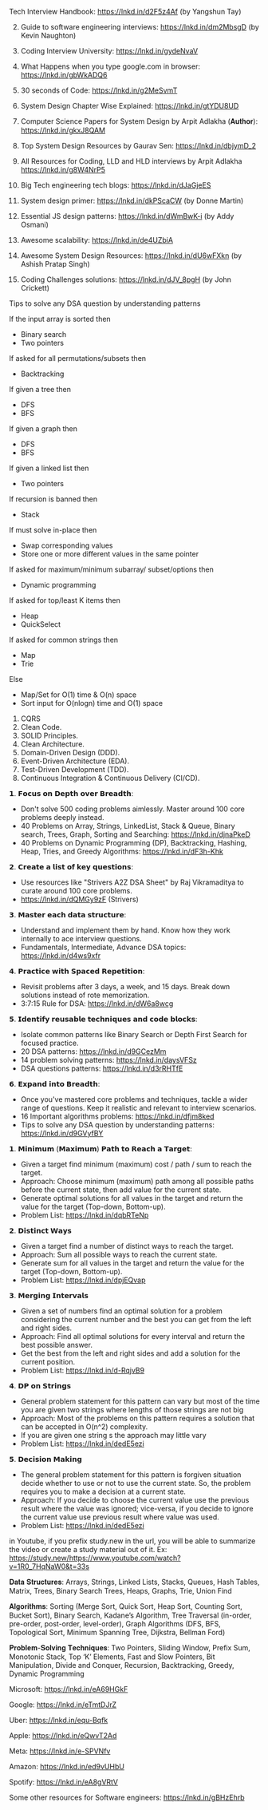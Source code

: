Tech Interview Handbook: 
 https://lnkd.in/d2F5z4Af (by Yangshun Tay)

2. Guide to software engineering interviews: 
 https://lnkd.in/dm2MbsgD (by Kevin Naughton)

3. Coding Interview University:
 https://lnkd.in/gydeNvaV

4. What Happens when you type google.com in browser:
 https://lnkd.in/gbWkADQ6

5. 30 seconds of Code:
 https://lnkd.in/g2MeSvmT

6. System Design Chapter Wise Explained: 
 https://lnkd.in/gtYDU8UD

7. Computer Science Papers for System Design by Arpit Adlakha (𝐀𝐮𝐭𝐡𝐨𝐫):
 https://lnkd.in/gkxJ8QAM

8. Top System Design Resources by Gaurav Sen:
 https://lnkd.in/dbjymD_2

9. All Resources for Coding, LLD and HLD interviews by Arpit Adlakha
 https://lnkd.in/g8W4NrP5

10. Big Tech engineering tech blogs: 
 https://lnkd.in/dJaGjeES

11. System design primer: 
 https://lnkd.in/dkPScaCW (by Donne Martin)

12. Essential JS design patterns: 
 https://lnkd.in/dWmBwK-i (by Addy Osmani)

13. Awesome scalability: 
 https://lnkd.in/de4UZbiA

14. Awesome System Design Resources: 
 https://lnkd.in/dU6wFXkn (by Ashish Pratap Singh)

15. Coding Challenges solutions: 
 https://lnkd.in/dJV_8pgH (by John Crickett)

 Tips to solve any DSA question by understanding patterns

If the input array is sorted then
 - Binary search
 - Two pointers

If asked for all permutations/subsets then 
 - Backtracking

If given a tree then 
 - DFS
 - BFS

If given a graph then
 - DFS
 - BFS

If given a linked list then 
 - Two pointers

If recursion is banned then
 - Stack

If must solve in-place then
 - Swap corresponding values
 - Store one or more different values in the same pointer

If asked for maximum/minimum subarray/ subset/options then 
 - Dynamic programming

If asked for top/least K items then
 - Heap
 - QuickSelect

If asked for common strings then
 - Map
 - Trie

Else
 - Map/Set for O(1) time & O(n) space
 - Sort input for O(nlogn) time and O(1) space

1. CQRS
2. Clean Code.
3. SOLID Principles.
4. Clean Architecture.
5. Domain-Driven Design (DDD).
6. Event-Driven Architecture (EDA).
7. Test-Driven Development (TDD).
8. Continuous Integration & Continuous Delivery (CI/CD).

𝟭. 𝗙𝗼𝗰𝘂𝘀 𝗼𝗻 𝗗𝗲𝗽𝘁𝗵 𝗼𝘃𝗲𝗿 𝗕𝗿𝗲𝗮𝗱𝘁𝗵: 
 - Don't solve 500 coding problems aimlessly. Master around 100 core problems deeply instead.
 - 40 Problems on Array, Strings, LinkedList, Stack & Queue, Binary search, Trees, Graph, Sorting and Searching: https://lnkd.in/djnaPkeD
 - 40 Problems on Dynamic Programming (DP), Backtracking, Hashing, Heap, Tries, and Greedy Algorithms: https://lnkd.in/dF3h-Khk

𝟮. 𝗖𝗿𝗲𝗮𝘁𝗲 𝗮 𝗹𝗶𝘀𝘁 𝗼𝗳 𝗸𝗲𝘆 𝗾𝘂𝗲𝘀𝘁𝗶𝗼𝗻𝘀: 
 - Use resources like "Strivers A2Z DSA Sheet" by Raj Vikramaditya to curate around 100 core problems.
 - https://lnkd.in/dQMGy9zF (Strivers)

𝟯. 𝗠𝗮𝘀𝘁𝗲𝗿 𝗲𝗮𝗰𝗵 𝗱𝗮𝘁𝗮 𝘀𝘁𝗿𝘂𝗰𝘁𝘂𝗿𝗲: 
 - Understand and implement them by hand. Know how they work internally to ace interview questions.
 - Fundamentals, Intermediate, Advance DSA topics: https://lnkd.in/d4ws9xfr

𝟰. 𝗣𝗿𝗮𝗰𝘁𝗶𝗰𝗲 𝘄𝗶𝘁𝗵 𝗦𝗽𝗮𝗰𝗲𝗱 𝗥𝗲𝗽𝗲𝘁𝗶𝘁𝗶𝗼𝗻: 
 - Revisit problems after 3 days, a week, and 15 days. Break down solutions instead of rote memorization.
 - 3:7:15 Rule for DSA: https://lnkd.in/dW6a8wcg

𝟱. 𝗜𝗱𝗲𝗻𝘁𝗶𝗳𝘆 𝗿𝗲𝘂𝘀𝗮𝗯𝗹𝗲 𝘁𝗲𝗰𝗵𝗻𝗶𝗾𝘂𝗲𝘀 𝗮𝗻𝗱 𝗰𝗼𝗱𝗲 𝗯𝗹𝗼𝗰𝗸𝘀: 
 - Isolate common patterns like Binary Search or Depth First Search for focused practice.
 - 20 DSA patterns: https://lnkd.in/d9GCezMm
 - 14 problem solving patterns: https://lnkd.in/daysVFSz
 - DSA questions patterns: https://lnkd.in/d3rRHTfE

𝟲. 𝗘𝘅𝗽𝗮𝗻𝗱 𝗶𝗻𝘁𝗼 𝗕𝗿𝗲𝗮𝗱𝘁𝗵: 
 - Once you've mastered core problems and techniques, tackle a wider range of questions. Keep it realistic and relevant to interview scenarios.
 - 16 Important algorithms problems: https://lnkd.in/dfjm8ked
 - Tips to solve any DSA question by understanding patterns: https://lnkd.in/d9GVyfBY

 𝟭. 𝗠𝗶𝗻𝗶𝗺𝘂𝗺 (𝗠𝗮𝘅𝗶𝗺𝘂𝗺) 𝗣𝗮𝘁𝗵 𝘁𝗼 𝗥𝗲𝗮𝗰𝗵 𝗮 𝗧𝗮𝗿𝗴𝗲𝘁:
 
 - Given a target find minimum (maximum) cost / path / sum to reach the target.
 - Approach: Choose minimum (maximum) path among all possible paths before the current state, then add value for the current state.
 - Generate optimal solutions for all values in the target and return the value for the target (Top-down, Bottom-up).
 - Problem List: https://lnkd.in/dqbRTeNp

𝟮. 𝗗𝗶𝘀𝘁𝗶𝗻𝗰𝘁 𝗪𝗮𝘆𝘀

 - Given a target find a number of distinct ways to reach the target.
 - Approach: Sum all possible ways to reach the current state.
 - Generate sum for all values in the target and return the value for the target (Top-down, Bottom-up).
 - Problem List: https://lnkd.in/dpjEQvap

𝟯. 𝗠𝗲𝗿𝗴𝗶𝗻𝗴 𝗜𝗻𝘁𝗲𝗿𝘃𝗮𝗹𝘀
 
 - Given a set of numbers find an optimal solution for a problem considering the current number and the best you can get from the left and right sides.
 - Approach: Find all optimal solutions for every interval and return the best possible answer.
 - Get the best from the left and right sides and add a solution for the current position.
 - Problem List: https://lnkd.in/d-RqjvB9

𝟰. 𝗗𝗣 𝗼𝗻 𝗦𝘁𝗿𝗶𝗻𝗴𝘀

 - General problem statement for this pattern can vary but most of the time you are given two strings where lengths of those strings are not big
 - Approach: Most of the problems on this pattern requires a solution that can be accepted in O(n^2) complexity.
 - If you are given one string s the approach may little vary
 - Problem List: https://lnkd.in/dedE5ezi

𝟱. 𝗗𝗲𝗰𝗶𝘀𝗶𝗼𝗻 𝗠𝗮𝗸𝗶𝗻𝗴

 - The general problem statement for this pattern is forgiven situation decide whether to use or not to use the current state. So, the problem requires you to make a decision at a current state.
 - Approach: If you decide to choose the current value use the previous result where the value was ignored; vice-versa, if you decide to ignore the current value use previous result where value was used.
 - Problem List: https://lnkd.in/dedE5ezi

 in Youtube, if you prefix study.new in the url, you will be able to summarize the video or create a study material out of it.
 Ex: https://study.new/https://www.youtube.com/watch?v=1R0_7HqNaW0&t=33s


𝐃𝐚𝐭𝐚 𝐒𝐭𝐫𝐮𝐜𝐭𝐮𝐫𝐞𝐬: Arrays, Strings, Linked Lists, Stacks, Queues, Hash Tables, Matrix, Trees, Binary Search Trees, Heaps, Graphs, Trie, Union Find

𝐀𝐥𝐠𝐨𝐫𝐢𝐭𝐡𝐦𝐬: Sorting (Merge Sort, Quick Sort, Heap Sort, Counting Sort, Bucket Sort), Binary Search, Kadane’s Algorithm, Tree Traversal (in-order, pre-order, post-order, level-order), Graph Algorithms (DFS, BFS, Topological Sort, Minimum Spanning Tree, Dijkstra, Bellman Ford)

𝐏𝐫𝐨𝐛𝐥𝐞𝐦-𝐒𝐨𝐥𝐯𝐢𝐧𝐠 𝐓𝐞𝐜𝐡𝐧𝐢𝐪𝐮𝐞𝐬: Two Pointers, Sliding Window, Prefix Sum, Monotonic Stack, Top ‘K’ Elements, Fast and Slow Pointers, Bit Manipulation, Divide and Conquer, Recursion, Backtracking, Greedy, Dynamic Programming

Microsoft: https://lnkd.in/eA69HGkF

Google: https://lnkd.in/eTmtDJrZ

Uber: https://lnkd.in/equ-Bqfk

Apple: https://lnkd.in/eQwvT2Ad

Meta: https://lnkd.in/e-SPVNfv

Amazon: https://lnkd.in/ed9vUHbU

Spotify: https://lnkd.in/eA8gVRtV

Some other resources for Software engineers: https://lnkd.in/gBHzEhrb
